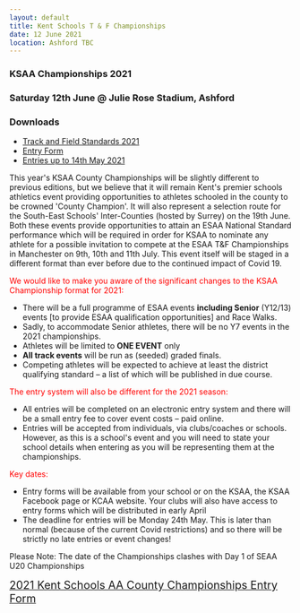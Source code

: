 ```yaml
---
layout: default
title: Kent Schools T & F Championships
date: 12 June 2021
location: Ashford TBC
---
```


### KSAA Championships 2021

### Saturday 12th June @ Julie Rose Stadium, Ashford

<div class="panel panel-info">
    <div class="panel-heading">
        <h3 class="panel-title">Downloads</h3>
    </div>
    <div class="panel-body">
        <ul>
            <li><a href="/files/events/20-21/2021-06-12-kent-schools-t-and-f-championships/T-and-F-Standards-2021.pdf">Track and Field Standards 2021</a></li>
            <li><a href="https://forms.gle/pvGsry2goPPyVYNL9">Entry Form</a></li>
            <li><a href="/files/events/20-21/2021-06-12-kent-schools-t-and-f-championships/entries-2021-05-15.pdf">Entries up to 14th May 2021</a></li>
        </ul>
    </div>
</div>

This year's KSAA County Championships will be slightly different to previous editions, but we believe that it will remain Kent's premier schools athletics event providing opportunities to athletes schooled in the county to be crowned 'County Champion'. It will also represent a selection route for the South-East Schools' Inter-Counties (hosted by Surrey) on the 19th June. Both these events provide opportunities to attain an ESAA National Standard performance which will be required in order for KSAA to nominate any athlete for a possible invitation to compete at the ESAA T&F Championships in Manchester on 9th, 10th and 11th July. This event itself will be staged in a different format than ever before due to the continued impact of Covid 19.

<span style="color:red">We would like to make you aware of the significant changes to the KSAA Championship format for 2021:</span>

- There will be a full programme of ESAA events **including Senior** (Y12/13) events [to provide ESAA qualification opportunities] and Race Walks.
- Sadly, to accommodate Senior athletes, there will be no Y7 events in the 2021 championships.
- Athletes will be limited to **ONE EVENT** only
- **All track events** will be run as (seeded) graded finals.
- Competing athletes will be expected to achieve at least the district qualifying standard – a list of which will be published in due course.

<span style="color:red">The entry system will also be different for the 2021 season:</span>

- All entries will be completed on an electronic entry system and there will be a small entry fee to cover event costs – paid online.
- Entries will be accepted from individuals, via clubs/coaches or schools. However, as this is a school's event and you will need to state your school details when entering as you will be representing them at the championships.

<span style="color:red">Key dates:</span>

- Entry forms will be available from your school or on the KSAA, the KSAA Facebook page or KCAA website. Your clubs will also have access to entry forms which will be distributed in early April
- The deadline for entries will be Monday 24th May. This is later than normal (because of the current Covid restrictions) and so there will be strictly no late entries or event changes!

Please Note: The date of the Championships clashes with Day 1 of SEAA U20 Championships

<span style="font-size: 1.4em;">[2021 Kent Schools AA County Championships Entry Form](https://forms.gle/pvGsry2goPPyVYNL9)</span>
